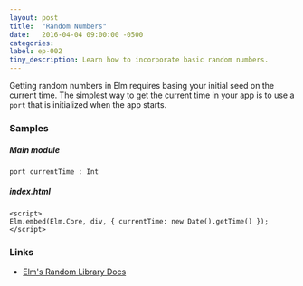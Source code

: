 ```yaml
---
layout: post
title:  "Random Numbers"
date:   2016-04-04 09:00:00 -0500
categories:
label: ep-002
tiny_description: Learn how to incorporate basic random numbers.
---
```


Getting random numbers in Elm requires basing your initial seed on the current time. The simplest way to get the current time in your app is to use a `port` that is initialized when the app starts.

### Samples

##### Main module
```
port currentTime : Int
```

##### index.html
```
<script>
Elm.embed(Elm.Core, div, { currentTime: new Date().getTime() });
</script>
```

### Links
* [Elm's Random Library Docs](http://package.elm-lang.org/packages/elm-lang/core/3.0.0/Random)
